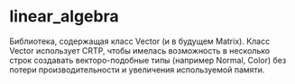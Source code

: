 # linear_algebra
Библиотека, содержащая класс Vector (и в будущем Matrix). Класс Vector использует CRTP, чтобы имелась возможность в несколько строк создавать векторо-подобные типы (например Normal, Color) без потери производительности и увеличения используемой памяти.

